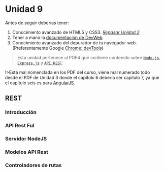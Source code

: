 # Unidad 9

Antes de seguir deberías tener:

1. Conocimiento avanzado de HTML5 y CSS3. [_Repasar Unidad 2_](/u/unidad2.md)
1. Tener a mano la [documentación de DevWeb](/)
1. Conocimiento avanzado del depurador de tu navegador web. (Preferentemente Google [Chrome: devTools](/c/#chrome-dev-tools))

>Esta unidad pertenece al PDF4 que contiene contenido sobre [`Node.js`](/u/unidad8.md#nodejs), [`Express.js`](/u/unidad8.md#expressjs) y [`API REST`](/u/unidad9.md#rest). 

!>Está mal nomenclada en los PDF del curso, viene mal numerado todo desde el PDF de Unidad 3 donde el capítulo 6 debería ser capítulo 7, ya que el capítulo seis es para [AngularJS](/u/unidad6.md).

## REST

### Introducción

### API Rest Ful

### Servidor NodeJS

### Modelos API Rest

### Controladores de rutas

